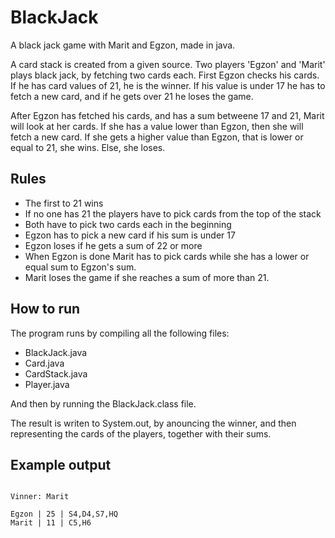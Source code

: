 # BlackJack
A black jack game with Marit and Egzon, made in java.

A card stack is created from a given source. Two players 'Egzon' and 'Marit' plays black jack, 
by fetching two cards each. First Egzon checks his cards. If he has card values of 21, he is the winner.
If his value is under 17 he has to fetch a new card, and if he gets over 21 he loses the game. 

After Egzon has fetched his cards, and has a sum betweene 17 and 21, Marit will look at her cards.
If she has a value lower than Egzon, then she will fetch a new card. 
If she gets a higher value than Egzon, that is lower or equal to 21, she wins. 
Else, she loses. 

## Rules
* The first to 21 wins
* If no one has 21 the players have to pick cards from the top of the stack
* Both have to pick two cards each in the beginning
* Egzon has to pick a new card if his sum is under 17
* Egzon loses if he gets a sum of 22 or more 
* When Egzon is done Marit has to pick cards while she has a lower or equal sum to Egzon's sum.
* Marit loses the game if she reaches a sum of more than 21. 

## How to run
The program runs by compiling all the following files:
*   BlackJack.java
*   Card.java
*   CardStack.java
*   Player.java

And then by running the BlackJack.class file. 

The result is writen to System.out, by anouncing the winner, and then representing the cards of the players, together with their sums. 

## Example output
``` 

Vinner: Marit

Egzon | 25 | S4,D4,S7,HQ
Marit | 11 | C5,H6

```
